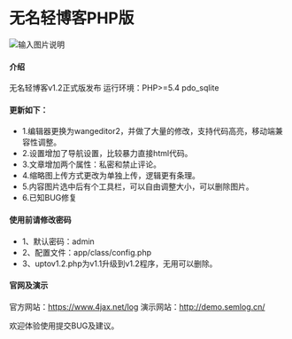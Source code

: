 # 无名轻博客PHP版

![输入图片说明](http://demo.semlog.cn/v1.2.jpg "截图_2.jpg")

#### 介绍

无名轻博客v1.2正式版发布
运行环境：PHP>=5.4 pdo_sqlite

#### 更新如下：

- 1.编辑器更换为wangeditor2，并做了大量的修改，支持代码高亮，移动端兼容性调整。
- 2.设置增加了导航设置，比较暴力直接html代码。
- 3.文章增加两个属性：私密和禁止评论。
- 4.缩略图上传方式更改为单独上传，逻辑更有条理。
- 5.内容图片选中后有个工具栏，可以自由调整大小，可以删除图片。
- 6.已知BUG修复

#### 使用前请修改密码


- 1、默认密码：admin
- 2、配置文件：app/class/config.php
- 3、uptov1.2.php为v1.1升级到v1.2程序，无用可以删除。

#### 官网及演示

官方网站：https://www.4jax.net/log
演示网站：http://demo.semlog.cn/

欢迎体验使用提交BUG及建议。